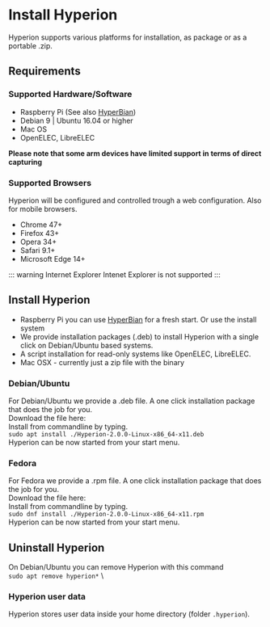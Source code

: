 # Install Hyperion
Hyperion supports various platforms for installation, as package or as a portable .zip.

## Requirements

### Supported Hardware/Software
  * Raspberry Pi (See also [HyperBian](/en/user/HyperBian))
  * Debian 9 | Ubuntu 16.04 or higher
  * Mac OS
  * OpenELEC, LibreELEC

**Please note that some arm devices have limited support in terms of direct capturing**

### Supported Browsers
Hyperion will be configured and controlled trough a web configuration. Also for mobile browsers.
  * Chrome 47+
  * Firefox 43+
  * Opera 34+
  * Safari 9.1+
  * Microsoft Edge 14+

::: warning Internet Explorer
Intenet Explorer is not supported
:::

## Install Hyperion
  * Raspberry Pi you can use [HyperBian](/en/user/HyperBian.md) for a fresh start. Or use the install system
  * We provide installation packages (.deb) to install Hyperion with a single click on Debian/Ubuntu based systems.
  * A script installation for read-only systems like OpenELEC, LibreELEC.
  * Mac OSX - currently just a zip file with the binary

### Debian/Ubuntu
For Debian/Ubuntu we provide a .deb file. A one click installation package that does the job for you. \
Download the file here: \
Install from commandline by typing. \
`sudo apt install ./Hyperion-2.0.0-Linux-x86_64-x11.deb` \
Hyperion can be now started from your start menu.

### Fedora
For Fedora we provide a .rpm file. A one click installation package that does the job for you. \
Download the file here: \
Install from commandline by typing. \
`sudo dnf install ./Hyperion-2.0.0-Linux-x86_64-x11.rpm` \
Hyperion can be now started from your start menu.

## Uninstall Hyperion
On Debian/Ubuntu you can remove Hyperion with this command \
`sudo apt remove hyperion*` \

### Hyperion user data
Hyperion stores user data inside your home directory (folder `.hyperion`).